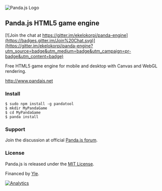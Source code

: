 ![Panda.js Logo](http://www.pandajs.net/img/panda_178x120.png)

## Panda.js HTML5 game engine

[![Join the chat at https://gitter.im/ekelokorpi/panda-engine](https://badges.gitter.im/Join%20Chat.svg)](https://gitter.im/ekelokorpi/panda-engine?utm_source=badge&utm_medium=badge&utm_campaign=pr-badge&utm_content=badge)

Free HTML5 game engine for mobile and desktop with Canvas and WebGL rendering.

http://www.pandajs.net

### Install

    $ sudo npm install -g pandatool
    $ mkdir MyPandaGame
    $ cd MyPandaGame
    $ panda install

### Support

Join the discussion at official [Panda.js forum](http://www.html5gamedevs.com/forum/19-pandajs/).

### License

Panda.js is released under the [MIT License](http://opensource.org/licenses/MIT).

Financed by [Yle](http://en.wikipedia.org/wiki/Yle).

[![Analytics](https://ga-beacon.appspot.com/UA-42024756-3/panda.js/index?pixel)](https://github.com/igrigorik/ga-beacon)
